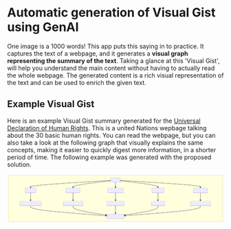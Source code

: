 # Automatic generation of Visual Gist using GenAI
One image is a 1000 words! This app puts this saying in to practice. It captures the text of a webpage, and it generates a **visual graph representing the summary of the text**. Taking a glance at this 'Visual Gist', will help you understand the main content without having to actually read the whole webpage. The generated content is a rich visual representation of the text and can be used to enrich the given text. 

## Example Visual Gist
Here is an example Visual Gist summary generated for the [Universal Declaration of Human Rights](https://www.un.org/en/about-us/universal-declaration-of-human-rights). This is a united Nations wepbage talking about the 30 basic human rights. You can read the webpage, but you can also take a look at the following graph that visually explains the same concepts, making it easier to quickly digest more information, in a shorter period of time. The following example was generated with the proposed solution. 

![Visual Gist Human Rights](static/example.svg "Example Visual Gist")
